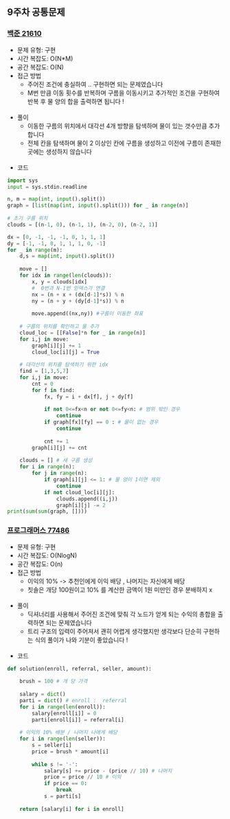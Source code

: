 ## 9주차 공통문제
### [백준 21610](https://www.acmicpc.net/problem/21610)
- 문제 유형: 구현
- 시간 복잡도: O(N*M)
- 공간 복잡도: O(N)
- 접근 방법
    - 주어진 조건에 충실하여 .. 구현하면 되는 문제였습니다
    - M번 만큼 이동 횟수를 반복하며 구름을 이동시키고 추가적인 조건을 구현하여 반복 후 물 양의 합을 출력하면 됩니다 !
<br/><br/>
- 풀이
    - 이동한 구름의 위치에서 대각선 4개 방향을 탐색하며 물이 있는 갯수만큼 추가합니다
    - 전체 칸을 탐색하며 물이 2 이상인 칸에 구름을 생성하고 이전에 구름이 존재한 곳에는 생성하지 않습니다
<br/><br/>
- 코드
```python
import sys
input = sys.stdin.readline

n, m = map(int, input().split())
graph = [list(map(int, input().split())) for _ in range(n)]
    
# 초기 구름 위치
clouds = [(n-1, 0), (n-1, 1), (n-2, 0), (n-2, 1)]

dx = [0, -1, -1, -1, 0, 1, 1, 1]
dy = [-1, -1, 0, 1, 1, 1, 0, -1]
for _ in range(m):
    d,s = map(int, input().split())
    
    move = []
    for idx in range(len(clouds)):
        x, y = clouds[idx]
        #  0번과 N-1번 인덱스가 연결
        nx = (n + x + (dx[d-1]*s)) % n
        ny = (n + y + (dy[d-1]*s)) % n
        
        move.append((nx,ny)) #구름이 이동한 좌표
    
    # 구름의 위치를 확인하고 물 추가
    cloud_loc = [[False]*n for _ in range(n)]
    for i,j in move:
        graph[i][j] += 1
        cloud_loc[i][j] = True
        
    # 대각선의 위치를 탐색하기 위한 idx
    find = [1,3,5,7]
    for i,j in move:
        cnt = 0
        for f in find:
            fx, fy = i + dx[f], j + dy[f]
            
            if not 0<=fx<n or not 0<=fy<n: # 범위 밖인 경우
                continue
            if graph[fx][fy] == 0 : # 물이 없는 경우
                continue
            
            cnt += 1
        graph[i][j] += cnt
        
    clouds = [] # 새 구름 생성
    for i in range(n):
        for j in range(n):
            if graph[i][j] <= 1: # 물 양이 1이면 제외
                continue
            if not cloud_loc[i][j]:
                clouds.append((i,j))
                graph[i][j] -= 2
print(sum(sum(graph, [])))
```

### [프로그래머스 77486](https://programmers.co.kr/learn/courses/30/lessons/77486)
- 문제 유형: 구현
- 시간 복잡도: O(NlogN)
- 공간 복잡도: O(n)
- 접근 방법
    - 이익의 10% -> 추천인에게 이익 배당 , 나머지는 자신에게 배당
    - 칫솔은 개당 100원이고 10% 를 계산한 금액이 1원 미만인 경우 분배하지 x
<br/><br/>
- 풀이
    - 딕셔너리를 사용해서 주어진 조건에 맞춰 각 노드가 얻게 되는 수익의 총합을 출력하면 되는 문제였습니다
    - 트리 구조의 입력이 주어져서 괜히 어렵게 생각했지만 생각보다 단순히 구현하는 식의 풀이가 나와 기분이 좋았습니다 !
<br/><br/>
- 코드
```python
def solution(enroll, referral, seller, amount):
    
    brush = 100 # 개 당 가격
    
    salary = dict()
    parti = dict() # enroll :  referral
    for i in range(len(enroll)):
        salary[enroll[i]] = 0
        parti[enroll[i]] = referral[i]
    
    # 이익의 10% 배분 / 나머지 나에게 배당
    for i in range(len(seller)):
        s = seller[i]
        price = brush * amount[i]
        
        while s != '-':
            salary[s] += price - (price // 10) # 나머지
            price = price // 10 # 이익
            if price == 0:
                break
            s = parti[s]
    
    return [salary[i] for i in enroll]
```